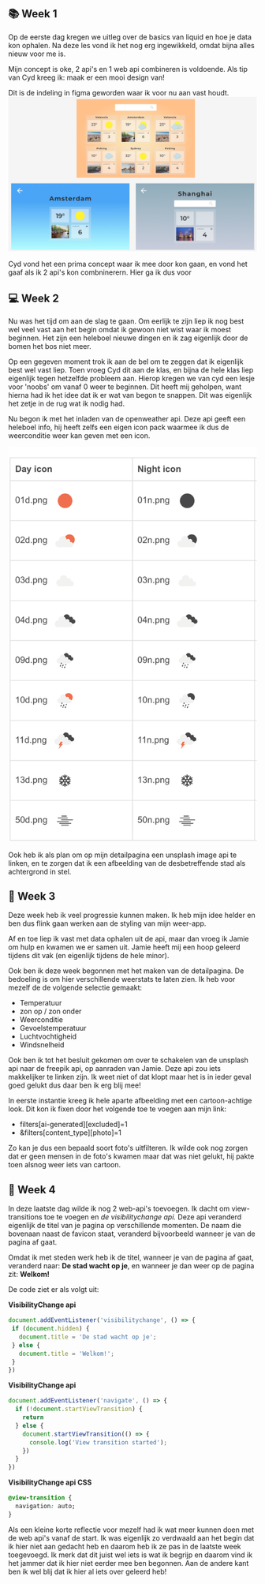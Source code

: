 ## **📚 Week 1**
Op de eerste dag kregen we uitleg over de basics van liquid en hoe je data kon ophalen. Na deze les vond ik het nog erg ingewikkeld, omdat bijna alles nieuw voor me is.

Mijn concept is oke, 2 api's en 1 web api combineren is voldoende. Als tip van Cyd kreeg ik: maak er een mooi design van!

Dit is de indeling in figma geworden waar ik voor nu aan vast houdt. 
![Figma schets](public/SchetsenFigma.png)

Cyd vond het een prima concept waar ik mee door kon gaan, en vond het gaaf als ik 2 api's kon combninerern. Hier ga ik dus voor

## **💻 Week 2**
Nu was het tijd om aan de slag te gaan. Om eerlijk te zijn liep ik nog best wel veel vast aan het begin omdat ik gewoon niet wist waar ik moest beginnen. Het zijn een heleboel nieuwe dingen en ik zag eigenlijk door de bomen het bos niet meer. 

Op een gegeven moment trok ik aan de bel om te zeggen dat ik eigenlijk best wel vast liep. Toen vroeg Cyd dit aan de klas, en bijna de hele klas liep eigenlijk tegen hetzelfde probleem aan. Hierop kregen we van cyd een lesje voor 'noobs' om vanaf 0 weer te beginnen. Dit heeft mij geholpen, want hierna had ik het idee dat ik er wat van begon te snappen. Dit was eigenlijk het zetje in de rug wat ik nodig had. 

Nu begon ik met het inladen van de openweather api. Deze api geeft een heleboel info, hij heeft zelfs een eigen icon pack waarmee ik dus de weerconditie weer kan geven met een icon. 

![Weather conditions icons](public/WeatherConditions.png)

Ook heb ik als plan om op mijn detailpagina een unsplash image api te linken, en te zorgen dat ik een afbeelding van de desbetreffende stad als achtergrond in stel. 

## **🧠 Week 3**
Deze week heb ik veel progressie kunnen maken. Ik heb mijn idee helder en ben dus flink gaan werken aan de styling van mijn weer-app.

Af en toe liep ik vast met data ophalen uit de api, maar dan vroeg ik Jamie om hulp en kwamen we er samen uit. Jamie heeft mij een hoop geleerd tijdens dit vak (en eigenlijk tijdens de hele minor). 

Ook ben ik deze week begonnen met het maken van de detailpagina. De bedoeling is om hier verschillende weerstats te laten zien. Ik heb voor mezelf de de volgende selectie gemaakt: 
- Temperatuur
- zon op / zon onder
- Weerconditie
- Gevoelstemperatuur
- Luchtvochtigheid
- Windsnelheid

Ook ben ik tot het besluit gekomen om over te schakelen van de unsplash api naar de freepik api, op aanraden van Jamie. Deze api zou iets makkelijker te linken zijn. Ik weet niet of dat klopt maar het is in ieder geval goed gelukt dus daar ben ik erg blij mee! 

In eerste instantie kreeg ik hele aparte afbeelding met een cartoon-achtige look. Dit kon ik fixen door het volgende toe te voegen aan mijn link: 

- filters[ai-generated][excluded]=1
- &filters[content_type][photo]=1

Zo kan je dus een bepaald soort foto's uitfilteren. Ik wilde ook nog zorgen dat er geen mensen in de foto's kwamen maar dat was niet gelukt, hij pakte toen alsnog weer iets van cartoon.

## **🎯 Week 4**

In deze laatste dag wilde ik nog 2 web-api's toevoegen. Ik dacht om view-transitions toe te voegen en *de visibilitychange api.* Deze api veranderd eigenlijk de titel van je pagina op verschillende momenten. De naam die bovenaan naast de favicon staat, veranderd bijvoorbeeld wanneer je van de pagina af gaat. 

Omdat ik met steden werk heb ik de titel, wanneer je van de pagina af gaat, veranderd naar: **De stad wacht op je**, en wanneer je dan weer op de pagina zit: **Welkom!**

De code ziet er als volgt uit: 

**VisibilityChange api**
 ```js 
document.addEventListener('visibilitychange', () => {
  if (document.hidden) {
    document.title = 'De stad wacht op je';
  } else {
    document.title = 'Welkom!';
  }
})
```

**VisibilityChange api** 
```js 
document.addEventListener('navigate', () => {
  if (!document.startViewTransition) {
    return
  } else {
    document.startViewTransition(() => {
      console.log('View transition started');
    })
  }
})
```
**VisibilityChange api CSS** 

```css
@view-transition {
  navigation: auto;
}
```

Als een kleine korte reflectie voor mezelf had ik wat meer kunnen doen met de web api's vanaf de start. Ik was eigenlijk zo verdwaald aan het begin dat ik hier niet aan gedacht heb en daarom heb ik ze pas in de laatste week toegevoegd. Ik merk dat dit juist wel iets is wat ik begrijp en daarom vind ik het jammer dat ik hier niet eerder mee ben begonnen. Aan de andere kant ben ik wel blij dat ik hier al iets over geleerd heb!











